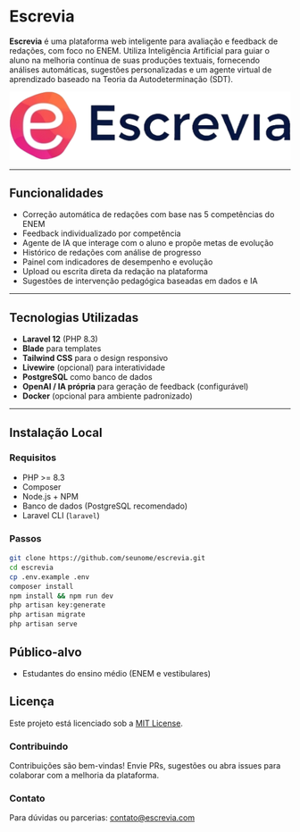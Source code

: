 # Escrevia

**Escrevia** é uma plataforma web inteligente para avaliação e feedback de redações, com foco no ENEM. Utiliza Inteligência Artificial para guiar o aluno na melhoria contínua de suas produções textuais, fornecendo análises automáticas, sugestões personalizadas e um agente virtual de aprendizado baseado na Teoria da Autodeterminação (SDT).

![Logo Escrevia](public/images/escrevia.png)

---

## Funcionalidades

-  Correção automática de redações com base nas 5 competências do ENEM
-  Feedback individualizado por competência
-  Agente de IA que interage com o aluno e propõe metas de evolução
-  Histórico de redações com análise de progresso
-  Painel com indicadores de desempenho e evolução
-  Upload ou escrita direta da redação na plataforma
-  Sugestões de intervenção pedagógica baseadas em dados e IA

---

## Tecnologias Utilizadas

- **Laravel 12** (PHP 8.3)
- **Blade** para templates
- **Tailwind CSS** para o design responsivo
- **Livewire** (opcional) para interatividade
- **PostgreSQL** como banco de dados
- **OpenAI / IA própria** para geração de feedback (configurável)
- **Docker** (opcional para ambiente padronizado)

---

## Instalação Local

### Requisitos
- PHP >= 8.3
- Composer
- Node.js + NPM
- Banco de dados (PostgreSQL recomendado)
- Laravel CLI (`laravel`)

### Passos

```bash
git clone https://github.com/seunome/escrevia.git
cd escrevia
cp .env.example .env
composer install
npm install && npm run dev
php artisan key:generate
php artisan migrate
php artisan serve
```
## Público-alvo
- Estudantes do ensino médio (ENEM e vestibulares)
 
## Licença
Este projeto está licenciado sob a [MIT License](#LICENSE).
 
### Contribuindo
Contribuições são bem-vindas! Envie PRs, sugestões ou abra issues para colaborar com a melhoria da plataforma.
 
### Contato
Para dúvidas ou parcerias: contato@escrevia.com

